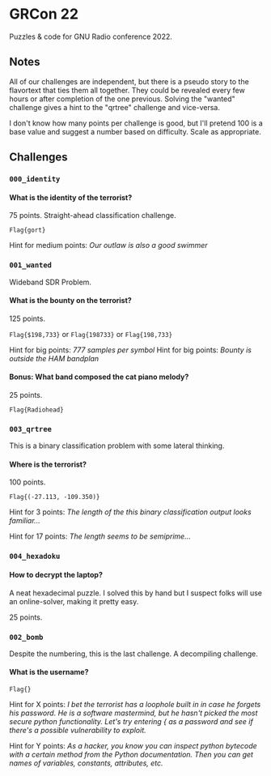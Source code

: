 # GRCon 22

Puzzles & code for GNU Radio conference 2022.

## Notes

All of our challenges are independent, but there is a pseudo story to the flavortext that ties them all together. They could be revealed every few hours or after completion of the one previous. Solving the "wanted" challenge gives a hint to the "qrtree" challenge and vice-versa.

I don't know how many points per challenge is good, but I'll pretend 100 is a base value and suggest a number based on difficulty. Scale as appropriate.

## Challenges

### `000_identity`


#### What is the identity of the terrorist?

75 points. Straight-ahead classification challenge.

`Flag{gort}`

Hint for medium points: *Our outlaw is also a good swimmer*

### `001_wanted`

Wideband SDR Problem.

#### What is the bounty on the terrorist?

125 points.

`Flag{$198,733}` or `Flag{198733}` or `Flag{198,733}`

Hint for big points: *777 samples per symbol*
Hint for big points: *Bounty is outside the HAM bandplan*

#### Bonus: What band composed the cat piano melody?

25 points.

`Flag{Radiohead}`

### `003_qrtree`

This is a binary classification problem with some lateral thinking.

#### Where is the terrorist?

100 points.

`Flag{(-27.113, -109.350)}`

Hint for 3 points: *The length of the this binary classification output looks familiar...*

Hint for 17 points: *The length seems to be semiprime...* 

### `004_hexadoku`

#### How to decrypt the laptop?

A neat hexadecimal puzzle. I solved this by hand but I suspect folks will use an online-solver, making it pretty easy.

25 points.

### `002_bomb`

Despite the numbering, this is the last challenge. A decompiling challenge.

#### What is the username?

`Flag{}`

Hint for X points: *I bet the terrorist has a loophole built in in case he forgets his password. He is a software mastermind, but he hasn't picked the most secure python functionality. Let's try entering { as a password and see if there's a possible vulnerability to exploit.*

Hint for Y points: *As a hacker, you know you can inspect python bytecode with a certain method from the Python documentation. Then you can get names of variables, constants, attributes, etc.*


